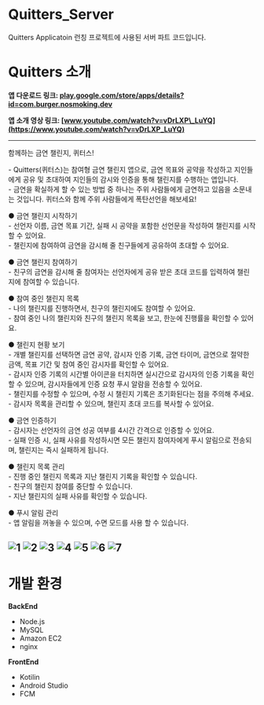 # Quitters\_Server  


Quitters Applicatoin 런칭 프로젝트에 사용된 서버 파트 코드입니다.

# **Quitters 소개**

**앱 다운로드 링크: [play.google.com/store/apps/details?id=com.burger.nosmoking.dev](https://play.google.com/store/apps/details?id=com.burger.nosmoking.dev)**

**앱 소개 영상 링크: [www.youtube.com/watch?v=vDrLXP\_LuYQ](https://www.youtube.com/watch?v=vDrLXP_LuYQ)**

---

함께하는 금연 챌린지, 퀴터스!  
  
\- Quitters(퀴터스)는 참여형 금연 챌린지 앱으로, 금연 목표와 공약을 작성하고 지인들에게 공유 및 초대하여 지인들의 감시와 인증을 통해 챌린지를 수행하는 앱입니다.  
\- 금연을 확실하게 할 수 있는 방법 중 하나는 주위 사람들에게 금연하고 있음을 소문내는 것입니다. 퀴터스와 함께 주위 사람들에게 폭탄선언을 해보세요!  
  
● 금연 챌린지 시작하기  
\- 선언자 이름, 금연 목표 기간, 실패 시 공약을 포함한 선언문을 작성하여 챌린지를 시작할 수 있어요.  
\- 챌린지에 참여하여 금연을 감시해 줄 친구들에게 공유하여 초대할 수 있어요.  
  
● 금연 챌린지 참여하기  
\- 친구의 금연을 감시해 줄 참여자는 선언자에게 공유 받은 초대 코드를 입력하여 챌린지에 참여할 수 있습니다.  
  
● 참여 중인 챌린지 목록  
\- 나의 챌린지를 진행하면서, 친구의 챌린지에도 참여할 수 있어요.  
\- 참여 중인 나의 챌린지와 친구의 챌린지 목록을 보고, 한눈에 진행률을 확인할 수 있어요.  
  
● 챌린지 현황 보기  
\- 개별 챌린지를 선택하면 금연 공약, 감시자 인증 기록, 금연 타이머, 금연으로 절약한 금액, 목표 기간 및 참여 중인 감시자를 확인할 수 있어요.  
\- 감시자 인증 기록의 시간별 아이콘을 터치하면 실시간으로 감시자의 인증 기록을 확인할 수 있으며, 감시자들에게 인증 요청 푸시 알람을 전송할 수 있어요.  
\- 챌린지를 수정할 수 있으며, 수정 시 챌린지 기록은 초기화된다는 점을 주의해 주세요.  
\- 감시자 목록을 관리할 수 있으며, 챌린지 초대 코드를 복사할 수 있어요.  
  
● 금연 인증하기  
\- 감시자는 선언자의 금연 성공 여부를 4시간 간격으로 인증할 수 있어요.  
\- 실패 인증 시, 실패 사유를 작성하시면 모든 챌린지 참여자에게 푸시 알림으로 전송되며, 챌린지는 즉시 실패하게 됩니다.  
  
● 챌린지 목록 관리  
\- 진행 중인 챌린지 목록과 지난 챌린지 기록을 확인할 수 있습니다.  
\- 친구의 챌린지 참여를 중단할 수 있습니다.  
\- 지난 챌린지의 실패 사유를 확인할 수 있습니다.  
  
● 푸시 알림 관리  
\- 앱 알림을 꺼놓을 수 있으며, 수면 모드를 사용 할 수 있습니다.

![1](https://user-images.githubusercontent.com/43941493/117241461-355f3680-ae6e-11eb-8fb5-9b18dd3fe57a.jpg)
![2](https://user-images.githubusercontent.com/43941493/117241469-385a2700-ae6e-11eb-9749-75cff2630d40.jpg)
![3](https://user-images.githubusercontent.com/43941493/117241474-3c864480-ae6e-11eb-8a50-12f289fa0e54.jpg)
![4](https://user-images.githubusercontent.com/43941493/117241480-3d1edb00-ae6e-11eb-907a-19472aab69dc.jpg)
![5](https://user-images.githubusercontent.com/43941493/117241482-3d1edb00-ae6e-11eb-943c-c2f79bda3b3b.jpg)
![6](https://user-images.githubusercontent.com/43941493/117241483-3db77180-ae6e-11eb-9b22-2404ba0ab710.jpg)
![7](https://user-images.githubusercontent.com/43941493/117241486-3db77180-ae6e-11eb-9728-5aa55a80dd85.jpg)
---

# **개발 환경**

**BackEnd**

-   Node.js
-   MySQL
-   Amazon EC2
-   nginx

**FrontEnd**

-   Kotilin
-   Android Studio
-   FCM
